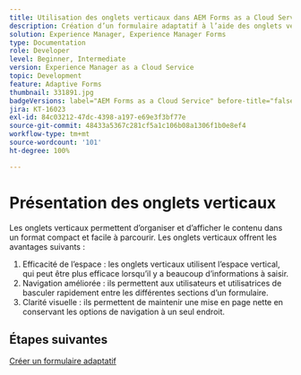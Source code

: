 ```yaml
---
title: Utilisation des onglets verticaux dans AEM Forms as a Cloud Service
description: Création d’un formulaire adaptatif à l’aide des onglets verticaux.
solution: Experience Manager, Experience Manager Forms
type: Documentation
role: Developer
level: Beginner, Intermediate
version: Experience Manager as a Cloud Service
topic: Development
feature: Adaptive Forms
thumbnail: 331891.jpg
badgeVersions: label="AEM Forms as a Cloud Service" before-title="false"
jira: KT-16023
exl-id: 84c03212-47dc-4398-a197-e69e3f3bf77e
source-git-commit: 48433a5367c281cf5a1c106b08a1306f1b0e8ef4
workflow-type: tm+mt
source-wordcount: '101'
ht-degree: 100%

---
```


# Présentation des onglets verticaux

Les onglets verticaux permettent d’organiser et d’afficher le contenu dans un format compact et facile à parcourir. Les onglets verticaux offrent les avantages suivants :
1. Efficacité de l’espace : les onglets verticaux utilisent l’espace vertical, qui peut être plus efficace lorsqu’il y a beaucoup d’informations à saisir.
1. Navigation améliorée : ils permettent aux utilisateurs et utilisatrices de basculer rapidement entre les différentes sections d’un formulaire.
1. Clarité visuelle : ils permettent de maintenir une mise en page nette en conservant les options de navigation à un seul endroit.

## Étapes suivantes

[Créer un formulaire adaptatif](./create-af.md)
